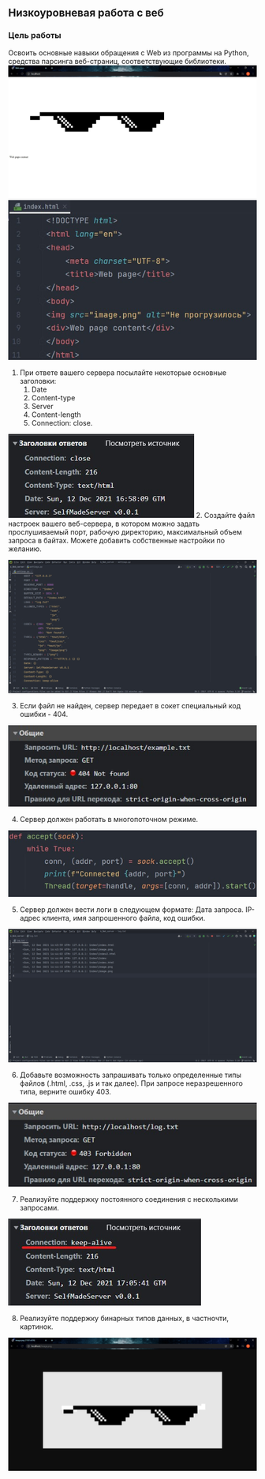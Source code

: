 ## Низкоуровневая работа с веб

### Цель работы

Освоить основные навыки обращения c Web из программы на Python, средства парсинга веб-страниц, соответствующие библиотеки.
![image](screenshots/0.1.jpg)
![image](screenshots/0.2.jpg)
1. При ответе вашего сервера посылайте некоторые основные заголовки:
    1. Date
    2. Content-type
    3. Server
    4. Content-length
    5. Connection: close.

![image](screenshots/1.1.jpg)
2. Создайте файл настроек вашего веб-сервера, в котором можно задать прослушиваемый порт, рабочую директорию, максимальный объем запроса в байтах. Можете добавить собственные настройки по желанию.

![image](screenshots/2.1.jpg)

3. Если файл не найден, сервер передает в сокет специальный код ошибки - 404.

![image](screenshots/3.1.jpg)

4. Сервер должен работать в многопоточном режиме.

![image](screenshots/4.1.jpg)

5. Сервер должен вести логи в следующем формате: Дата запроса. IP-адрес клиента, имя запрошенного файла, код ошибки.

![image](screenshots/5.1.jpg)

6. Добавьте возможность запрашивать только определенные типы файлов (.html, .css, .js и так далее). При запросе неразрешенного типа, верните ошибку 403.

![image](screenshots/6.1.jpg)

7. Реализуйте поддержку постоянного соединения с несколькими запросами.

![image](screenshots/7.1.jpg)

8. Реализуйте поддержку бинарных типов данных, в частночти, картинок.

![image](screenshots/8.1.jpg)
